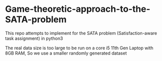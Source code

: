 # Game-theoretic-approach-to-the-SATA-problem
This repo attempts to implement for the SATA problem (Satisfaction-aware task assignment) in python3

The real data size is too large to be run on a core i5 11th Gen Laptop with 8GB RAM, So we use a smaller randomly generated dataset
